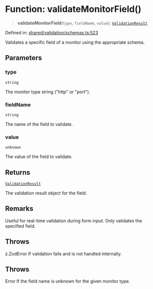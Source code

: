 # Function: validateMonitorField()

> **validateMonitorField**(`type`, `fieldName`, `value`): [`ValidationResult`](../../../types/validation/interfaces/ValidationResult.md)

Defined in: [shared/validation/schemas.ts:523](https://github.com/Nick2bad4u/Uptime-Watcher/blob/main/shared/validation/schemas.ts#L523)

Validates a specific field of a monitor using the appropriate schema.

## Parameters

### type

`string`

The monitor type string ("http" or "port").

### fieldName

`string`

The name of the field to validate.

### value

`unknown`

The value of the field to validate.

## Returns

[`ValidationResult`](../../../types/validation/interfaces/ValidationResult.md)

The validation result object for the field.

## Remarks

Useful for real-time validation during form input. Only validates the
specified field.

## Throws

z.ZodError If validation fails and is not handled internally.

## Throws

Error If the field name is unknown for the given monitor type.
